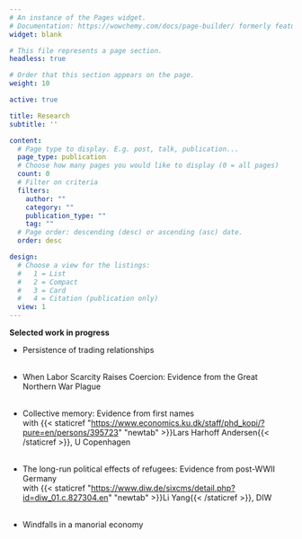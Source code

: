 ```yaml
---
# An instance of the Pages widget.
# Documentation: https://wowchemy.com/docs/page-builder/ formerly featured
widget: blank

# This file represents a page section.
headless: true

# Order that this section appears on the page.
weight: 10

active: true

title: Research
subtitle: ''

content:
  # Page type to display. E.g. post, talk, publication...
  page_type: publication
  # Choose how many pages you would like to display (0 = all pages)
  count: 0
  # Filter on criteria
  filters:
    author: ""
    category: ""
    publication_type: ""
    tag: ""
  # Page order: descending (desc) or ascending (asc) date.
  order: desc

design:
  # Choose a view for the listings:
  #   1 = List
  #   2 = Compact
  #   3 = Card
  #   4 = Citation (publication only)
  view: 1
---
```


**Selected work in progress**

- Persistence of trading relationships <br/><br/></li> 

- When Labor Scarcity Raises Coercion: Evidence from the Great Northern War Plague <br/><br/></li> 
<!-- <p>- <img src="/static/EAA.1.2.C-III-23.jpg"> </p> -->

<!-- <p>- The Hanseatic League: Breakdown of a cartel? <br/><br/></li> </p> -->

- Collective memory: Evidence from first names<br> with {{< staticref "https://www.economics.ku.dk/staff/phd_kopi/?pure=en/persons/395723" "newtab" >}}Lars Harhoff Andersen{{< /staticref >}}, U Copenhagen <br/><br/></li>

- The long-run political effects of refugees: Evidence from post-WWII Germany<br> with {{< staticref "https://www.diw.de/sixcms/detail.php?id=diw_01.c.827304.en" "newtab" >}}Li Yang{{< /staticref >}}, DIW <br/><br/></li>

- Windfalls in a manorial economy


